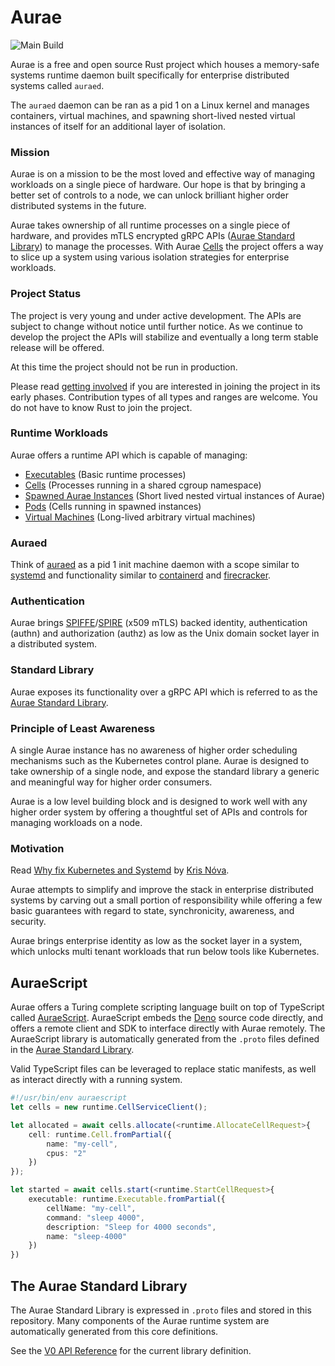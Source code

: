 # Aurae

![Main Build](https://github.com/aurae-runtime/aurae/actions/workflows/build-compile-test.yml/badge.svg)


Aurae is a free and open source Rust project which houses a memory-safe systems runtime daemon built specifically for enterprise distributed systems called `auraed`.

The `auraed` daemon can be ran as a pid 1 on a Linux kernel and manages containers, virtual machines, and spawning short-lived nested virtual instances of itself for an additional layer of isolation.

### Mission

Aurae is on a mission to be the most loved and effective way of managing workloads on a single piece of hardware. Our hope is that by bringing a better set of controls to a node, we can unlock brilliant higher order distributed systems in the future.

Aurae takes ownership of all runtime processes on a single piece of hardware, and provides mTLS encrypted gRPC APIs ([Aurae Standard Library](https://aurae.io/stdlib/)) to manage the processes. With Aurae [Cells](https://aurae.io/blog/24-10-2022-aurae-cells/) the project offers a way to slice up a system using various isolation strategies for enterprise workloads.

### Project Status

The project is very young and under active development. The APIs are subject to change without notice until further notice.
As we continue to develop the project the APIs will stabilize and eventually a long term stable release will be offered.

At this time the project should not be run in production.

Please read [getting involved](https://github.com/aurae-runtime/community#getting-involved) if you are interested in joining the project in its early phases. Contribution types of all types and ranges are welcome. You do not have to know Rust to join the project.

### Runtime Workloads

Aurae offers a runtime API which is capable of managing:

 - [Executables](https://aurae.io/stdlib/v0/#executable) (Basic runtime processes)
 - [Cells](https://aurae.io/stdlib/v0/#cell) (Processes running in a shared cgroup namespace)
 - [Spawned Aurae Instances](https://aurae.io/stdlib/v0/#instance) (Short lived nested virtual instances of Aurae)
 - [Pods](https://aurae.io/stdlib/v0/#pod) (Cells running in spawned instances)
 - [Virtual Machines](https://aurae.io/stdlib/v0/#virtualmachine) (Long-lived arbitrary virtual machines)

### Auraed

Think of [auraed](https://github.com/aurae-runtime/aurae/tree/main/auraed) as a pid 1 init machine daemon with a scope similar to [systemd](https://www.freedesktop.org/wiki/Software/systemd/) and functionality similar to [containerd](https://github.com/containerd/containerd) and [firecracker](https://github.com/firecracker-microvm/firecracker).

### Authentication

Aurae brings [SPIFFE](https://github.com/spiffe)/[SPIRE](https://github.com/spiffe/spire) (x509 mTLS) backed identity, authentication (authn) and authorization (authz) as low as the Unix domain socket layer in a distributed system.

### Standard Library

Aurae exposes its functionality over a gRPC API which is referred to as the [Aurae Standard Library](https://aurae.io/stdlib/).

### Principle of Least Awareness

A single Aurae instance has no awareness of higher order scheduling mechanisms such as the Kubernetes control plane. Aurae is designed to take ownership of a single node, and expose the standard library a generic and meaningful way for higher order consumers.

Aurae is a low level building block and is designed to work well with any higher order system by offering a thoughtful set of APIs and controls for managing workloads on a node.

### Motivation 

Read [Why fix Kubernetes and Systemd](https://medium.com/@kris-nova/why-fix-kubernetes-and-systemd-782840e50104) by [Kris Nóva](https://github.com/krisnova). 

Aurae attempts to simplify and improve the stack in enterprise distributed systems by carving out a small portion of responsibility while offering a few basic guarantees with regard to state, synchronicity, awareness, and security.

Aurae brings enterprise identity as low as the socket layer in a system, which unlocks multi tenant workloads that run below tools like Kubernetes.

## AuraeScript 

Aurae offers a Turing complete scripting language built on top of TypeScript called [AuraeScript](https://github.com/aurae-runtime/aurae/tree/main/auraescript). AuraeScript embeds the [Deno](https://deno.land) source code directly, and offers a remote client and SDK to interface directly with Aurae remotely. The AuraeScript library is automatically generated from the `.proto` files defined in the [Aurae Standard Library](https://aurae.io/stdlib/).

Valid TypeScript files can be leveraged to replace static manifests, as well as interact directly with a running system.

```typescript
#!/usr/bin/env auraescript
let cells = new runtime.CellServiceClient();

let allocated = await cells.allocate(<runtime.AllocateCellRequest>{
    cell: runtime.Cell.fromPartial({
        name: "my-cell",
        cpus: "2"
    })
});

let started = await cells.start(<runtime.StartCellRequest>{
    executable: runtime.Executable.fromPartial({
        cellName: "my-cell",
        command: "sleep 4000",
        description: "Sleep for 4000 seconds",
        name: "sleep-4000"
    })
})
```

## The Aurae Standard Library

The Aurae Standard Library is expressed in `.proto` files and stored in this repository.
Many components of the Aurae runtime system are automatically generated from this core definitions.

See the [V0 API Reference](https://aurae.io/stdlib/v0/) for the current library definition.
